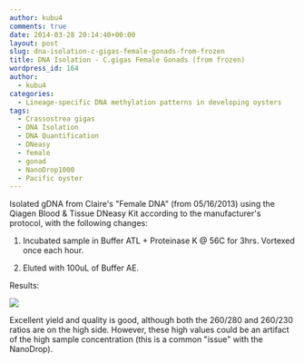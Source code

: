 ```yaml
---
author: kubu4
comments: true
date: 2014-03-28 20:14:40+00:00
layout: post
slug: dna-isolation-c-gigas-female-gonads-from-frozen
title: DNA Isolation - C.gigas Female Gonads (from frozen)
wordpress_id: 164
author:
  - kubu4
categories:
  - Lineage-specific DNA methylation patterns in developing oysters
tags:
  - Crassostrea gigas
  - DNA Isolation
  - DNA Quantification
  - DNeasy
  - female
  - gonad
  - NanoDrop1000
  - Pacific oyster
---
```


Isolated gDNA from Claire's "Female DNA" (from 05/16/2013) using the Qiagen Blood & Tissue DNeasy Kit according to the manufacturer's protocol, with the following changes:





  1. Incubated sample in Buffer ATL + Proteinase K @ 56C for 3hrs. Vortexed once each hour.



  2. Eluted with 100uL of Buffer AE.






Results:

![](https://eagle.fish.washington.edu/Arabidopsis/20140328%20-%20Claire%20gigas%20CgF%20gDNA%20ODs.JPG)

Excellent yield and quality is good, although both the 260/280 and 260/230 ratios are on the high side. However, these high values could be an artifact of the high sample concentration (this is a common "issue" with the NanoDrop).

